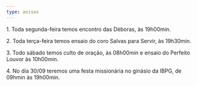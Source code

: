 ```yaml
---
type: avisos
---
```


1\. Toda segunda-feira temos encontro das Déboras, às 19h00min.

2\. Toda terça-feira temos ensaio do coro Salvas para Servir, às 19h30min.

3\. Todo sábado temos culto de oração, às 08h00min e ensaio do Perfeito Louvor às 10h00min.

4\. No dia 30/09 teremos uma festa missionária no ginásio da IBPG, de 09hmin às 19h00min.
